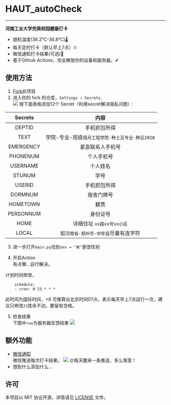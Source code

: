 # HAUT_autoCheck

------

**河南工业大学完美校园健康打卡**
* 随机温度(36.2℃-36.8℃)🌡
* 每天定时打卡（默认早上7点）⏱
* 微信通知打卡结果(可选)💬
* 基于Github Actions，完全解放你的设备和服务器。✔

## 使用方法 
1. [Fork](https://github.com/YooKing/HAUT_autoCheck/fork)此项目  
2. 进入你的 fork 的仓库，`Settings → Secrets`,  
![](/img/secret.png)
按下面表格添加12个 Secret（利用secret解决隐私问题）：  

<div align=center>

| Secrets| 内容 |
| :----:| :----: |
|DEPTID|手机抓包所得|
|TEXT|学院-专业-班级`探月工程学院-种土豆专业-种豆2020`
|EMERGENCY|紧急联系人手机号|x
|PHONENUM|个人手机号|
|USERNAME|个人姓名|
|STUNUM|学号|
|USERID|手机抓包所得|
|DORMNUM|宿舍门牌号|
|HOMETOWN|籍贯|
|PERSONNUM|身份证号|
|HOME|详细住址 `xx路xx号xx小区`|  
|LOCAL|如`河南省-郑州市-中牟县`尽量有连字符
</div>  

3. 进一步打开`main.py`找到`sex = "男"`更改性别

4. 开启Action  
有点懒...自行解决。

计划时间修改，  
```
    schedule:
    - cron: 0 23 * * * 
```  
此时间为国际时间，+8 可推算出北京时间07点，表示每天早上7点运行一次，建议只修改`23`其余不动，要留有空格。  

5. 检查结果  
下图中`run`为服务器反馈结果
![](/img/result.png)  

## 额外功能
* [微信通知](https://github.com/YooKing/HAUT_autoCheck/wiki#wechat)  
微信推送每次打卡结果。
![](/img/wechat.jpg)
🌞每天醒来一条推送，多么惬意！  
* 想到什么添加什么...

## 许可

本项目以 MIT 协议开源，详情请见 [LICENSE](LICENSE) 文件。
